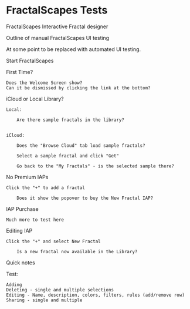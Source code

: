 # FractalScapes Tests

FractalScapes Interactive Fractal designer

Outline of manual FractalScapes UI testing

At some point to be replaced with automated UI testing.

Start FractalScapes

First Time?

    Does the Welcome Screen show?
    Can it be dismissed by clicking the link at the bottom?

iCloud or Local Library?

    Local: 

        Are there sample fractals in the library?


    iCloud: 

        Does the "Browse Cloud" tab load sample fractals?

        Select a sample fractal and click "Get"

        Go back to the "My Fractals" - is the selected sample there?

No Premium IAPs

    Click the "+" to add a fractal

        Does it show the popover to buy the New Fractal IAP?


IAP Purchase

    Much more to test here

Editing IAP

    Click the "+" and select New Fractal

        Is a new fractal now available in the Library?

Quick notes

Test:

    Adding
    Deleting - single and multiple selections
    Editing - Name, description, colors, filters, rules (add/remove row)
    Sharing - single and multiple


